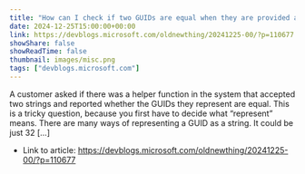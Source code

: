 ```yaml
---
title: "How can I check if two GUIDs are equal when they are provided as strings?"
date: 2024-12-25T15:00:00+00:00
link: https://devblogs.microsoft.com/oldnewthing/20241225-00/?p=110677
showShare: false
showReadTime: false
thumbnail: images/misc.png
tags: ["devblogs.microsoft.com"]
---
```

A customer asked if there was a helper function in the system that accepted two strings and reported whether the GUIDs they represent are equal. This is a tricky question, because you first have to decide what “represent” means. There are many ways of representing a GUID as a string. It could be just 32 […]

- Link to article: https://devblogs.microsoft.com/oldnewthing/20241225-00/?p=110677